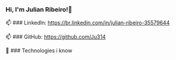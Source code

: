 ### Hi, I'm Julian Ribeiro!👋

📫 ### LinkedIn: https://br.linkedin.com/in/julian-ribeiro-35579644

📫 ### GitHub: https://github.com/Ju314

🚀 ### Technologies i know
